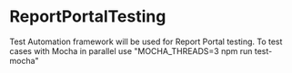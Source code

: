 # ReportPortalTesting
Test Automation framework will be used for Report Portal testing.
To test cases with Mocha in parallel use "MOCHA_THREADS=3 npm run test-mocha"